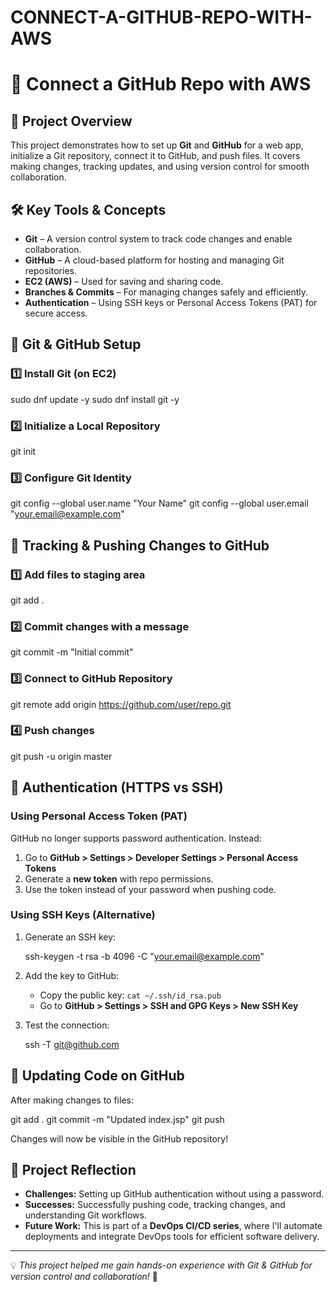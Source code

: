 # CONNECT-A-GITHUB-REPO-WITH-AWS

# 🚀 Connect a GitHub Repo with AWS

## 📌 Project Overview
This project demonstrates how to set up **Git** and **GitHub** for a web app, initialize a Git repository, connect it to GitHub, and push files. It covers making changes, tracking updates, and using version control for smooth collaboration.

## 🛠 Key Tools & Concepts
- **Git** – A version control system to track code changes and enable collaboration.
- **GitHub** – A cloud-based platform for hosting and managing Git repositories.
- **EC2 (AWS)** – Used for saving and sharing code.
- **Branches & Commits** – For managing changes safely and efficiently.
- **Authentication** – Using SSH keys or Personal Access Tokens (PAT) for secure access.

## 🔧 Git & GitHub Setup
### 1️⃣ Install Git (on EC2)

sudo dnf update -y
sudo dnf install git -y


### 2️⃣ Initialize a Local Repository

git init

### 3️⃣ Configure Git Identity

git config --global user.name "Your Name"
git config --global user.email "your.email@example.com"

## 🔄 Tracking & Pushing Changes to GitHub
### 1️⃣ Add files to staging area

git add .

### 2️⃣ Commit changes with a message

git commit -m "Initial commit"

### 3️⃣ Connect to GitHub Repository

git remote add origin https://github.com/user/repo.git

### 4️⃣ Push changes

git push -u origin master

## 🔑 Authentication (HTTPS vs SSH)
### Using Personal Access Token (PAT)
GitHub no longer supports password authentication. Instead:
1. Go to **GitHub > Settings > Developer Settings > Personal Access Tokens**
2. Generate a **new token** with repo permissions.
3. Use the token instead of your password when pushing code.

### Using SSH Keys (Alternative)
1. Generate an SSH key:
 
   ssh-keygen -t rsa -b 4096 -C "your.email@example.com"
  
2. Add the key to GitHub:
   - Copy the public key: `cat ~/.ssh/id_rsa.pub`
   - Go to **GitHub > Settings > SSH and GPG Keys > New SSH Key**
3. Test the connection:

   ssh -T git@github.com
  

## 🔄 Updating Code on GitHub
After making changes to files:

git add .
git commit -m "Updated index.jsp"
git push

Changes will now be visible in the GitHub repository!

## 📌 Project Reflection
- **Challenges:** Setting up GitHub authentication without using a password.
- **Successes:** Successfully pushing code, tracking changes, and understanding Git workflows.
- **Future Work:** This is part of a **DevOps CI/CD series**, where I'll automate deployments and integrate DevOps tools for efficient software delivery.

---
💡 *This project helped me gain hands-on experience with Git & GitHub for version control and collaboration!* 🚀
